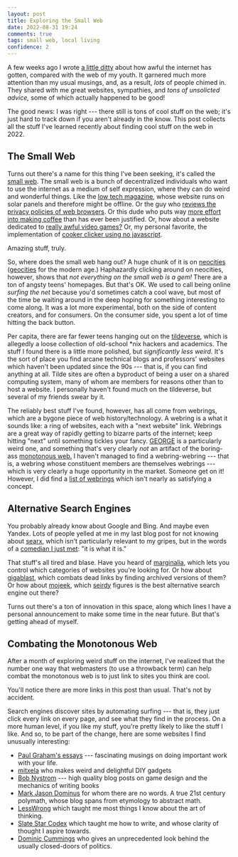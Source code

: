 ```yaml
---
layout: post
title: Exploring the Small Web
date: 2022-08-31 19:24
comments: true
tags: small web, local living
confidence: 2
---
```


A few weeks ago I wrote [a little ditty][monotonous] about how awful the
internet has gotten, compared with the web of my youth. It garnered much more
attention than my usual musings, and, as a result, *lots* of people chimed in.
They shared with me great websites, sympathies, and *tons of unsolicted advice,*
some of which actually happened to be good!

The good news: I was right --- there still is tons of cool stuff on the web;
it's just hard to track down if you aren't already in the know. This post
collects all the stuff I've learned recently about finding cool stuff on the web
in 2022.

[monotonous]: https://reasonablypolymorphic.com/blog/monotonous-web/


## The Small Web

Turns out there's a name for this thing I've been seeking, it's called the
[small web][small]. The small web is a bunch of decentralized individuals who
want to use the internet as a medium of self expression, where they can do weird
and wonderful things. Like the [low tech magazine][lowtech], whose website runs
on solar panels and therefore might be offline. Or the guy who [reviews the
privacy policies of web browsers][digdeeper]. Or this dude who puts way [more
effort into making coffee][coffee] than has ever been justified. Or, how about a
website dedicated to [really awful video games?][trainwrecks] Or, my personal
favorite, the implementation of [cooker clicker using no javascript][nojs].

[small]: https://ar.al/2020/08/07/what-is-the-small-web/
[lowtech]: https://solar.lowtechmagazine.com/2018/09/how-to-build-a-lowtech-website
[digdeeper]: https://digdeeper.club/articles/browsers.xhtml
[coffee]: https://coffeeadastra.com/2019/08/04/an-in-depth-analysis-of-coffee-filters-2/
[trainwrecks]: https://www.glorioustrainwrecks.com/
[nojs]: https://coral.shoes/nojs/

Amazing stuff, truly.

So, where does the small web hang out? A huge chunk of it is on
[neocities][neocities] ([geocities][geocities] for the modern age.) Haphazardly
clicking around on neocities, however, shows that *not everything on the small
web is a gem!* There are a ton of angsty teens' homepages. But that's OK. We
used to call being online *surfing the net* because you'd sometimes catch a cool
wave, but most of the time be waiting around in the deep hoping for something
interesting to come along. It was a lot more experimental, both on the side of
content creators, and for consumers. On the consumer side, you spent a lot of
time hitting the back button.

[geocities]: https://en.wikipedia.org/wiki/Yahoo!_GeoCities
[neocities]: https://neocities.org/browse

Per capita, there are far fewer teens hanging out on the
[tildeverse][tildeverse], which is allegedly a loose collection of old-school
\*nix hackers and academics. The stuff I found there is a little more polished,
but *significantly less weird.* It's the sort of place you find arcane technical
blogs and professors' websites which haven't been updated since the 90s --- that
is, if you can find anything at all. Tilde sites are often a byproduct of being
a user on a shared computing system, many of whom are members for reasons other
than to host a website. I personally haven't found much on the tildeverse, but
several of my friends swear by it.

[tildeverse]: https://tildeverse.org/members/

The reliably best stuff I've found, however, has all come from webrings, which
are a bygone piece of web history/technology. A webring is a what it sounds
like: a ring of websites, each with a "next website" link. Webrings are a great
way of rapidly getting to bizarre parts of the internet; keep hitting "next"
until something tickles your fancy. [GEORGE][george] is a particularly weird
one, and something that's very clearly *not* an artifact of the boring-ass
[monotonous web.][monotonous] I haven't managed to find a webring-webring ---
that is, a webring whose constituent members are themselves webrings --- which
is very clearly a huge opportunity in the market. Someone get on it! However, I
did find a [list of webrings][webrings] which isn't nearly as satisfying a
concept.

[george]: https://george.gh0.pw/
[webrings]: https://indieweb.org/webring#Examples


## Alternative Search Engines

You probably already know about Google and Bing. And maybe even Yandex. Lots of
people yelled at me in my last blog post for not knowing about [searx][searx],
which isn't particularly relevant to my gripes, but in the words of a [comedian
I just met][endo]: "it is what it is."

[searx]: https://searx.github.io/searx/
[endo]: https://vancouverguardian.com/vancouver-comedy-jon-endo/

That stuff's all tired and blase. Have you heard of [marginalia][marginalia],
which lets you control which categories of websites you're looking for. Or how
about [gigablast][gigablast], which combats dead links by finding archived
versions of them? Or how about [mojeek][mojeek], which [seirdy][seirdy] figures
is the best alternative search engine out there?

[marginalia]: https://www.marginalia.nu/
[mojeek]: https://www.mojeek.com/
[gigablast]: https://gigablast.com/
[seirdy]: https://seirdy.one/posts/2021/03/10/search-engines-with-own-indexes/

Turns out there's a ton of innovation in this space, along which lines I have a
personal announcement to make some time in the near future. But that's getting
ahead of myself.


## Combating the Monotonous Web

After a month of exploring weird stuff on the internet, I've realized that the
number one way that webmasters (to use a throwback term) can help combat the
monotonous web is to just link to sites you think are cool.

You'll notice there are more links in this post than usual. That's not by
accident.

Search engines discover sites by automating surfing --- that is, they just click
every link on every page, and see what they find in the process. On a more human
level, if you like my stuff, you're pretty likely to like the stuff I like. And
so, to be part of the change, here are some websites I find unusually
interesting:

* [Paul Graham's essays][pg] --- fascinating musings on doing important work
  with your life.
* [mitxela][mitxela] who makes weird and delightful DIY gadgets
* [Bob Nystrom][nystrom] --- high quality blog posts on game design and the
  mechanics of writing books
* [Mark Jason Dominus][mjd] for whom there are no words. A true 21st century
  polymath, whose blog spans from etymology to abstract math.
* [LessWrong][lw] which taught me most things I know about the art of thinking.
* [Slate Star Codex][ssc] which taught me how to write, and whose clarity of
  thought I aspire towards.
* [Dominic Cummings][cummings] who gives an unprecedented look behind the
  usually closed-doors of politics.

[pg]: http://www.paulgraham.com/articles.html
[mitxela]: https://mitxela.com
[nystrom]: http://journal.stuffwithstuff.com/archive/
[mjd]: https://blog.plover.com/
[lw]: https://www.lesswrong.com/tag/original-sequences
[ssc]: https://slatestarcodex.com/about/
[cummings]: https://dominiccummings.com/

